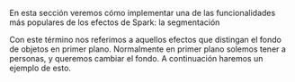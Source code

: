 En esta sección veremos cómo implementar una de las funcionalidades más populares de los efectos de Spark: la segmentación

Con este término nos referimos a aquellos efectos que distingan el fondo de objetos en primer plano. Normalmente en primer plano solemos tener a personas, y queremos cambiar el fondo. A continuación haremos un ejemplo de esto.

